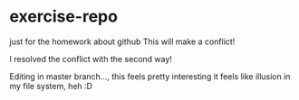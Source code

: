 # exercise-repo
just for the homework about github
This will make a conflict!

I resolved the conflict with the second way!

Editing in master branch..., this feels pretty interesting it feels like illusion in my file system, heh :D